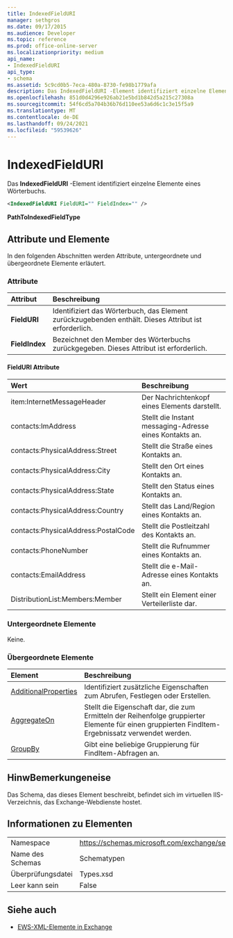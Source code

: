 ```yaml
---
title: IndexedFieldURI
manager: sethgros
ms.date: 09/17/2015
ms.audience: Developer
ms.topic: reference
ms.prod: office-online-server
ms.localizationpriority: medium
api_name:
- IndexedFieldURI
api_type:
- schema
ms.assetid: 5c9cd0b5-7eca-480a-8730-fe98b1779afa
description: Das IndexedFieldURI -Element identifiziert einzelne Elemente eines Wörterbuchs.
ms.openlocfilehash: 851d0d4296e926ab21e5bd1b842d5a215c27308a
ms.sourcegitcommit: 54f6cd5a704b36b76d110ee53a6d6c1c3e15f5a9
ms.translationtype: MT
ms.contentlocale: de-DE
ms.lasthandoff: 09/24/2021
ms.locfileid: "59539626"
---
```

# <a name="indexedfielduri"></a>IndexedFieldURI

Das **IndexedFieldURI** -Element identifiziert einzelne Elemente eines Wörterbuchs. 
  
```xml
<IndexedFieldURI FieldURI="" FieldIndex="" />
```

 **PathToIndexedFieldType**
## <a name="attributes-and-elements"></a>Attribute und Elemente

In den folgenden Abschnitten werden Attribute, untergeordnete und übergeordnete Elemente erläutert.
  
### <a name="attributes"></a>Attribute

|**Attribut**|**Beschreibung**|
|:-----|:-----|
|**FieldURI** <br/> |Identifiziert das Wörterbuch, das Element zurückzugebenden enthält. Dieses Attribut ist erforderlich.  <br/> |
|**FieldIndex** <br/> |Bezeichnet den Member des Wörterbuchs zurückgegeben. Dieses Attribut ist erforderlich.  <br/> |
   
#### <a name="fielduri-attribute"></a>FieldURI Attribute

|**Wert**|**Beschreibung**|
|:-----|:-----|
|item:InternetMessageHeader  <br/> |Der Nachrichtenkopf eines Elements darstellt.  <br/> |
|contacts:ImAddress  <br/> |Stellt die Instant messaging-Adresse eines Kontakts an.  <br/> |
|contacts:PhysicalAddress:Street  <br/> |Stellt die Straße eines Kontakts an.  <br/> |
|contacts:PhysicalAddress:City  <br/> |Stellt den Ort eines Kontakts an.  <br/> |
|contacts:PhysicalAddress:State  <br/> |Stellt den Status eines Kontakts an.  <br/> |
|contacts:PhysicalAddress:Country  <br/> |Stellt das Land/Region eines Kontakts an.  <br/> |
|contacts:PhysicalAddress:PostalCode  <br/> |Stellt die Postleitzahl des Kontakts an.  <br/> |
|contacts:PhoneNumber  <br/> |Stellt die Rufnummer eines Kontakts an.  <br/> |
|contacts:EmailAddress  <br/> |Stellt die e-Mail-Adresse eines Kontakts an.  <br/> |
|DistributionList:Members:Member  <br/> |Stellt ein Element einer Verteilerliste dar.  <br/> |
   
### <a name="child-elements"></a>Untergeordnete Elemente

Keine.
  
### <a name="parent-elements"></a>Übergeordnete Elemente

|**Element**|**Beschreibung**|
|:-----|:-----|
|[AdditionalProperties](additionalproperties.md) <br/> |Identifiziert zusätzliche Eigenschaften zum Abrufen, Festlegen oder Erstellen.  <br/> |
|[AggregateOn](aggregateon.md) <br/> |Stellt die Eigenschaft dar, die zum Ermitteln der Reihenfolge gruppierter Elemente für einen gruppierten FindItem-Ergebnissatz verwendet werden.  <br/> |
|[GroupBy](groupby.md) <br/> |Gibt eine beliebige Gruppierung für FindItem-Abfragen an.  <br/> |
   
## <a name="remarks"></a>HinwBemerkungeneise

Das Schema, das dieses Element beschreibt, befindet sich im virtuellen IIS-Verzeichnis, das Exchange-Webdienste hostet.
  
## <a name="element-information"></a>Informationen zu Elementen

|||
|:-----|:-----|
|Namespace  <br/> |https://schemas.microsoft.com/exchange/services/2006/types  <br/> |
|Name des Schemas  <br/> |Schematypen  <br/> |
|Überprüfungsdatei  <br/> |Types.xsd  <br/> |
|Leer kann sein  <br/> |False  <br/> |
   
## <a name="see-also"></a>Siehe auch



- [EWS-XML-Elemente in Exchange](ews-xml-elements-in-exchange.md)

